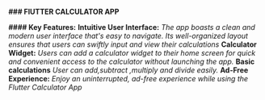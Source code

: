 
   **### FlUTTER CALCULATOR APP**
   
   **#### Key Features:**
**Intuitive User Interface:**
*The app boasts a clean and modern user interface that's easy to navigate.*
*Its well-organized layout ensures that users can swiftly input and view their calculations*
**Calculator Widget:** 
*Users can add a calculator widget to their home screen for quick and convenient access to the calculator without launching the app.*
**Basic calculations**
*User can add,subtract ,multiply and divide easily.*
**Ad-Free Experience:**
*Enjoy an uninterrupted, ad-free experience while using the Flutter Calculator App*

